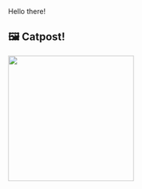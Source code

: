 Hello there!



## 🖼️ Catpost!

<sub>
    <img src="https://cdn2.thecatapi.com/images/d2f.jpg" height="256">
</sub>

